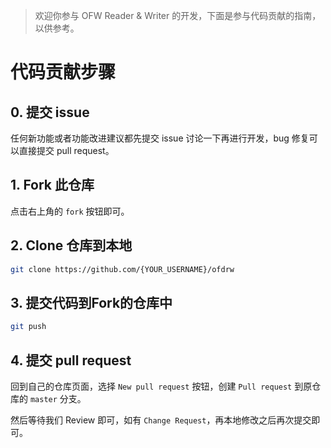 > 欢迎你参与 OFW Reader & Writer 的开发，下面是参与代码贡献的指南，以供参考。
# 代码贡献步骤

## 0. 提交 issue

任何新功能或者功能改进建议都先提交 issue 讨论一下再进行开发，bug 修复可以直接提交 pull request。

## 1. Fork 此仓库

点击右上角的 `fork` 按钮即可。

## 2. Clone 仓库到本地

```bash
git clone https://github.com/{YOUR_USERNAME}/ofdrw
```

## 3. 提交代码到Fork的仓库中

```bash
git push 
```

## 4. 提交 pull request

回到自己的仓库页面，选择 `New pull request` 按钮，创建 `Pull request` 到原仓库的 `master` 分支。

然后等待我们 Review 即可，如有 `Change Request`，再本地修改之后再次提交即可。